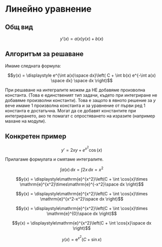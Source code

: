 # Линейно уравнение

## Общ вид

$$y'(x) = a(x)y(x) + b(x)$$

## Алгоритъм за решаване

Имаме следната формула:

$$y(x) = \displaystyle e^{\int a(x)\space dx}\left( C + \int b(x) e^{-\int a(x) \space dx} \space dx \right)$$

При решаване на интегралите можем да НЕ добавяме произволна константа. (Това е единственият тип задачи, където при интегриране не добавяме произволни константи). Това е защото в явното решение за $y$ вече имаме 1 произволна константа и за уравнение от първи ред 1 константа е достатъчна. Могат да се добавят константите при интегрирането, ако те помагат с опростяването на изразите (например махане на модули).

## Конкретен пример

$$y' = 2xy + e^{x^2} \cos(x)$$

Прилагаме формулата и смятаме интегралите.

$$\displaystyle \int a(x)\,dx = \int 2x\,dx = x^2$$

$$y(x) = \displaystyle\mathrm{e}^{x^2}\left(C + \int \cos{x}\times \mathrm{e}^{x^2}\times\mathrm{e}^{-x^2}\space dx \right)$$

$$y(x) = \displaystyle\mathrm{e}^{x^2}\left(C + \int \cos{x}\times \mathrm{e}^{x^2-x^2}\space dx \right)$$

$$y(x) = \displaystyle\mathrm{e}^{x^2}\left(C + \int \cos{x}\times \mathrm{e}^{0}\space dx \right)$$

$$y(x) = \displaystyle\mathrm{e}^{x^2}\left(C + \int \cos{x}\space dx \right)$$

$$y(x) = \displaystyle\mathrm{e}^{x^2}\left(C + \sin{x} \right)$$
